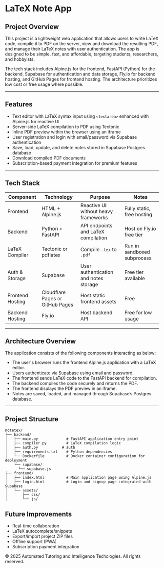 # LaTeX Note App

## Project Overview

This project is a lightweight web application that allows users to write LaTeX code, compile it to PDF on the server, view and download the resulting PDF, and manage their LaTeX notes with user authentication. The app is designed to be simple, fast, and affordable, targeting students, researchers, and hobbyists.

The tech stack includes Alpine.js for the frontend, FastAPI (Python) for the backend, Supabase for authentication and data storage, Fly.io for backend hosting, and GitHub Pages for frontend hosting. The architecture prioritizes low cost or free usage where possible.

---

## Features

- Text editor with LaTeX syntax input using `<textarea>` enhanced with Alpine.js for reactive UI
- Server-side LaTeX compilation to PDF using Tectonic
- Inline PDF preview within the browser using an iframe
- User registration and login with email/password via Supabase authentication
- Save, load, update, and delete notes stored in Supabase Postgres database
- Download compiled PDF documents
- Subscription-based payment integration for premium features

---

## Tech Stack

| Component      | Technology            | Purpose                              | Notes                     |
|----------------|-----------------------|------------------------------------|---------------------------|
| Frontend       | HTML + Alpine.js      | Reactive UI without heavy frameworks | Fully static, free hosting |
| Backend        | Python + FastAPI      | API endpoints and LaTeX compilation | Host on Fly.io free tier   |
| LaTeX Compiler | Tectonic or pdflatex  | Compile `.tex` to `.pdf`             | Run in sandboxed subprocess|
| Auth & Storage | Supabase              | User authentication and notes storage | Free tier available        |
| Frontend Hosting | Cloudflare Pages or GitHub Pages | Host static frontend assets          | Free                      |
| Backend Hosting | Fly.io                | Host backend API                    | Free for low usage         |

---

## Architecture Overview

The application consists of the following components interacting as below:

- The user's browser runs the frontend Alpine.js application with a LaTeX editor.
- Users authenticate via Supabase using email and password.
- The frontend sends LaTeX code to the FastAPI backend for compilation.
- The backend compiles the code securely and returns the PDF.
- The frontend displays the PDF preview in an iframe.
- Notes are saved, loaded, and managed through Supabase’s Postgres database.

---

## Project Structure
```
notetex/
├── backend/
│   ├── main.py             # FastAPI application entry point
│   ├── compiler.py         # LaTeX compilation logic
│   ├── auth.py           # auth
│   ├── requirements.txt    # Python dependencies
│   └── Dockerfile          # Docker container configuration for deployment
    └── supabase/
      └── supabase.js
├── frontend/
│   ├── index.html          # Main application page using Alpine.js
│   ├── login.html          # Login and signup page integrated with Supabase
│   └── assets/
│       ├── css/
│       └── js/

```

## Future Improvements

- Real-time collaboration  
- LaTeX autocomplete/snippets  
- Export/import project ZIP files  
- Offline support (PWA)  
- Subscription payment integration

© 2025 Automated Tutoring and Intelligence Techologies. All rights reserved.
